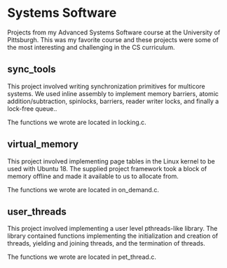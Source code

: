 # Systems Software
Projects from my Advanced Systems Software course at the University of Pittsburgh. This was my favorite course and these projects were some of the most interesting and challenging in the CS curriculum.
 
## sync_tools 
This project involved writing synchronization primitives for multicore systems. We used inline assembly to implement memory barriers, atomic addition/subtraction, spinlocks, barriers, reader writer locks, and finally a lock-free queue..   
 
The functions we wrote are located in locking.c. 
  
## virtual_memory 
This project involved implementing page tables in the Linux kernel to be used with Ubuntu 18. The supplied project framework took a block of memory offline and made it available to us to allocate from. 
 
The functions we wrote are located in on_demand.c. 

## user_threads 
This project involved implementing a user level pthreads-like library. The library contained functions implementing the initialization and creation of threads, yielding and joining threads, and the termination of threads. 
 
The functions we wrote are located in pet_thread.c. 
